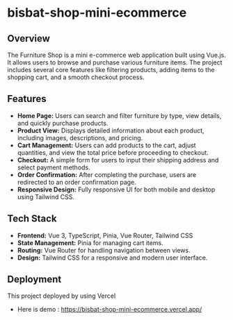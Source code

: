 # bisbat-shop-mini-ecommerce
## Overview
The Furniture Shop is a mini e-commerce web application built using Vue.js. It allows users to browse and purchase various furniture items. The project includes several core features like filtering products, adding items to the shopping cart, and a smooth checkout process.
## Features
- **Home Page:** Users can search and filter furniture by type, view details, and quickly purchase products.
- **Product View:** Displays detailed information about each product, including images, descriptions, and pricing.
- **Cart Management:** Users can add products to the cart, adjust quantities, and view the total price before proceeding to checkout.
- **Checkout:** A simple form for users to input their shipping address and select payment methods.
- **Order Confirmation:** After completing the purchase, users are redirected to an order confirmation page.
- **Responsive Design:** Fully responsive UI for both mobile and desktop using Tailwind CSS.
## Tech Stack
- **Frontend:** Vue 3, TypeScript, Pinia, Vue Router, Tailwind CSS
- **State Management:** Pinia for managing cart items.
- **Routing:** Vue Router for handling navigation between views.
- **Design:** Tailwind CSS for a responsive and modern user interface.
## Deployment
This project deployed by using Vercel
- Here is demo : <https://bisbat-shop-mini-ecommerce.vercel.app/>
